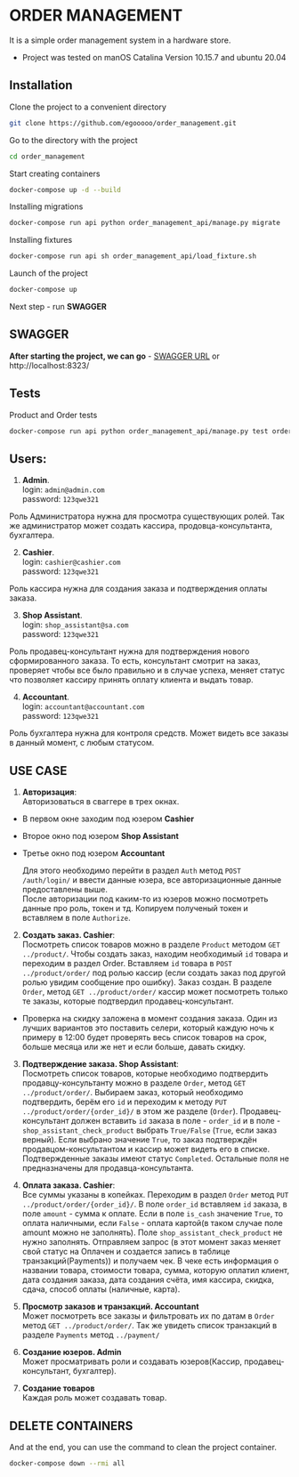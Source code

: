 # ORDER MANAGEMENT
It is a simple order management system in a hardware store.

* Project was tested on manOS Catalina Version 10.15.7 and ubuntu 20.04 

## Installation
Clone the project to a convenient directory
```bash
git clone https://github.com/egooooo/order_management.git
```
Go to the directory with the project
```bash
cd order_management
```
Start creating containers
```bash
docker-compose up -d --build 
```
Installing migrations
```bash
docker-compose run api python order_management_api/manage.py migrate
```
Installing fixtures
```bash
docker-compose run api sh order_management_api/load_fixture.sh
```
Launch of the project
```bash
docker-compose up 
```
Next step - run **SWAGGER**

## SWAGGER
**After starting the project, we can go** - [SWAGGER URL](http://localhost:8323/) or http://localhost:8323/

## Tests
Product and Order tests
```bash
docker-compose run api python order_management_api/manage.py test order_management_api/product/
```

## Users:
1. **Admin**. \
	login: ``admin@admin.com`` \
	password: ``123qwe321``

Роль Администратора нужна для просмотра существующих ролей. 
Так же администратор может создать кассира, продовца-консультанта, бухгалтера.

2. **Cashier**. \
	login: ``cashier@cashier.com`` \
	password: ``123qwe321``

Роль кассира нужна для создания заказа и подтверждения оплаты заказа.

3. **Shop Assistant**. \
	login: ``shop_assistant@sa.com`` \
	password: ``123qwe321``

Роль продавец-консультант нужна для подтверждения нового сформированного заказа. 
То есть, консультант смотрит на заказ, проверяет чтобы все было правильно и в случае успеха, 
меняет статус что позволяет кассиру принять оплату клиента и выдать товар.

4. **Accountant**. \
	login: ``accountant@accountant.com`` \
	password: ``123qwe321``

Роль бухгалтера нужна для контроля средств. Может видеть все заказы в данный момент, с любым статусом. 

## USE CASE
1. **Авторизация**: \
Авторизоваться в сваггере в трех окнах. 
- В первом окне заходим под юзером **Cashier**
- Второе окно под юзером **Shop Assistant**
- Третье окно под юзером **Accountant**

    Для этого необходимо перейти в раздел ``Auth`` метод ```POST /auth/login/``` и 
ввести данные юзера, все авторизационные данные предоставлены выше. \
После авторизации под каким-то из юзеров можно посмотреть данные про роль, токен и тд. 
Копируем полученый токен и вставляем в поле ``Authorize``.

2. **Создать заказ. Cashier**: \
Посмотреть список товаров можно в разделе ``Product`` методом ``GET ../product/``. 
Чтобы создать заказ, находим необходимый ``id`` товара и переходим в раздел Order. 
Вставляем ``id`` товара в ``POST ../product/order/`` под ролью кассир 
(если создать заказ под другой ролью увидим сообщение про ошибку). 
Заказ создан. В разделе ``Order``, метод ``GET ../product/order/`` кассир может 
посмотреть только те заказы, которые подтвердил продавец-консультант. 
* Проверка на скидку заложена в момент создания заказа. 
Один из лучших вариантов это поставить селери, который каждую ночь к примеру в 
12:00 будет проверять весь список товаров на срок, больше месяца или же нет и 
если больше, давать скидку.

3. **Подтверждение заказа. Shop Assistant**: \
Посмотреть список товаров, которые необходимо подтвердить продавцу-консультанту 
можно в разделе ``Order``, метод ``GET ../product/order/``. Выбираем заказ, 
который необходимо подтвердить, берём его ``id`` и переходим к методу 
``PUT ../product/order/{order_id}/`` в этом же разделе (``Order``). 
Продавец-консультант должен вставить ``id`` заказа в поле - ``order_id`` и в 
поле - ``shop_assistant_check_product`` выбрать ``True/False`` (``True``, если заказ верный). 
Если выбрано значение ``True``, то заказ подтверждён продавцом-консультантом 
и кассир может видеть его в списке. Подтвержденные заказы имеют статус ``Completed``. 
Остальные поля не предназначены для продавца-консультанта.

4. **Оплата заказа. Cashier**: \
Все суммы указаны в копейках. Переходим в раздел ``Order`` метод ``PUT ../product/order/{order_id}/``. 
В поле ``order_id`` вставляем ``id`` заказа, в поле ``amount`` - сумма к оплате. 
Если в поле ``is_cash`` значение ``True``, то оплата наличными, если 
``False`` - оплата картой(в таком случае поле amount можно не заполнять). 
Поле ``shop_assistant_check_product`` не нужно заполнять. Отправляем запрос
(в этот момент заказ меняет свой статус на Оплачен и создается запись в таблице транзакций(Payments)) 
и получаем чек. В чеке есть информация о названии товара, стоимости товара, 
сумма, которую оплатил клиент, дата создания заказа, дата создания счёта, 
имя кассира, скидка, сдача, способ оплаты (наличные, карта).

5. **Просмотр заказов и транзакций. Accountant** \
Может посмотреть все заказы и фильтровать их по датам в ``Order`` метод 
``GET ../product/order/``. Так же увидеть список транзакций в разделе ``Payments`` 
метод ``../payment/``

6. **Создание юзеров. Admin** \
Может просматривать роли и создавать юзеров(Кассир, продавец-консультант, бухгалтер).

7. **Создание товаров** \
Каждая роль может создавать товар.

## DELETE CONTAINERS
And at the end, you can use the command to clean the project container. 
```bash
docker-compose down --rmi all
```
